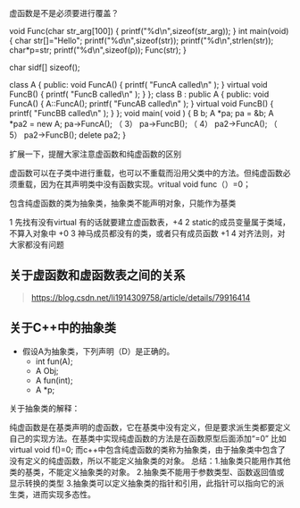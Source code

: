 虚函数是不是必须要进行覆盖？




void Func(char str_arg[100])
{
       printf("%d\n",sizeof(str_arg));
}
int main(void)
{
     char str[]="Hello";
     printf("%d\n",sizeof(str));
    printf("%d\n",strlen(str));
    char*p=str;
    printf("%d\n",sizeof(p));
    Func(str);
}

char sidf[] sizeof();



class A
{
public:
 void FuncA()
 {
     printf( "FuncA called\n" );
 }
 virtual void FuncB()
 {
     printf( "FuncB called\n" );
 }
};
class B : public A
{
public:
 void FuncA()
 {
     A::FuncA();
     printf( "FuncAB called\n" );
 }
 virtual void FuncB()
 {
     printf( "FuncBB called\n" );
 }
};
void main( void )
{
 B  b;
 A  *pa;
 pa = &b;
 A *pa2 = new A;
 pa->FuncA(); （ 3）
 pa->FuncB(); （ 4）
 pa2->FuncA(); （ 5）
 pa2->FuncB();
 delete pa2;
}


扩展一下，提醒大家注意虚函数和纯虚函数的区别

虚函数可以在子类中进行重载，也可以不重载而沿用父类中的方法。但纯虚函数必须重载，因为在其声明类中没有函数实现。vritual void func（）=0；

包含纯虚函数的类为抽象类，抽象类不能声明对象，只能作为基类


1 先找有没有virtual 有的话就要建立虚函数表，+4
2 static的成员变量属于类域，不算入对象中      +0
3 神马成员都没有的类，或者只有成员函数        +1
4 对齐法则，对大家都没有问题



## 关于虚函数和虚函数表之间的关系

> https://blog.csdn.net/li1914309758/article/details/79916414


## 关于C++中的抽象类

* 假设A为抽象类，下列声明（D）是正确的。
	* int fun(A);
	* A Obj;
	* A fun(int);
	* A *p;

关于抽象类的解释：

纯虚函数是在基类声明的虚函数，它在基类中没有定义，但是要求派生类都要定义自己的实现方法。在基类中实现纯虚函数的方法是在函数原型后面添加“=0” 
比如 virtual void f()=0;
而c++中包含纯虚函数的类称为抽象类，由于抽象类中包含了没有定义的纯虚函数，所以不能定义抽象类的对象。
总结：1.抽象类只能用作其他类的基类，不能定义抽象类的对象。
2.抽象类不能用于参数类型、函数返回值或显示转换的类型
3.抽象类可以定义抽象类的指针和引用，此指针可以指向它的派生类，进而实现多态性。